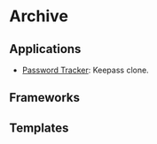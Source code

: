 # Archive
## Applications

   * [Password Tracker](https://github.com/branscha/app-patra): Keepass clone.

## Frameworks

## Templates
